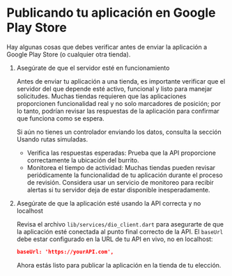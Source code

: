 # Publicando tu aplicación en Google Play Store

Hay algunas cosas que debes verificar antes de enviar la aplicación a Google Play Store (o cualquier otra tienda).

1. Asegúrate de que el servidor esté en funcionamiento

    Antes de enviar tu aplicación a una tienda, es importante verificar que el servidor del que depende esté activo, funcional y listo para manejar solicitudes. Muchas tiendas requieren que las aplicaciones proporcionen funcionalidad real y no solo marcadores de posición; por lo tanto, podrían revisar las respuestas de la aplicación para confirmar que funciona como se espera.

    Si aún no tienes un controlador enviando los datos, consulta la sección Usando rutas simuladas.

   - Verifica las respuestas esperadas: Prueba que la API proporcione correctamente la ubicación del burrito.
   - Monitorea el tiempo de actividad: Muchas tiendas pueden revisar periódicamente la funcionalidad de tu aplicación durante el proceso de revisión. Considera usar un servicio de monitoreo para recibir alertas si tu servidor deja de estar disponible inesperadamente.

2. Asegúrate de que la aplicación esté usando la API correcta y no localhost

    Revisa el archivo `lib/services/dio_client.dart` para asegurarte de que la aplicación esté conectada al punto final correcto de la API. El `baseUrl` debe estar configurado en la URL de tu API en vivo, no en localhost:

    ```json
    baseUrl: 'https://yourAPI.com',
    ```

    Ahora estás listo para publicar la aplicación en la tienda de tu elección.

